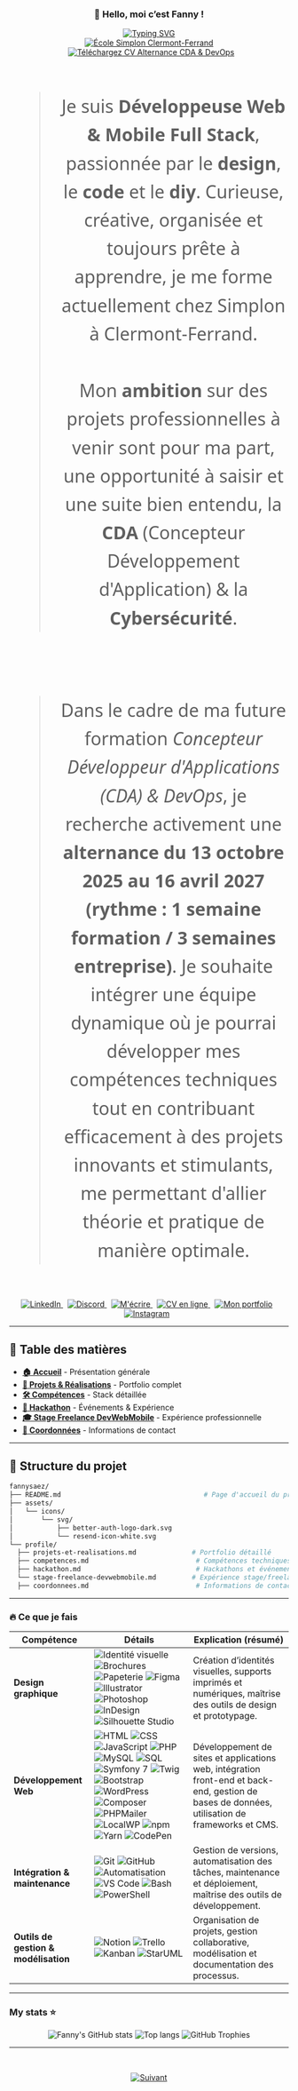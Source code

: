 <div align="center">
  <h3>👋 Hello, moi c’est Fanny !</h3>
<p align="center">
<a href="https://git.io/typing-svg"><img src="https://readme-typing-svg.demolab.com?font=Fira+Code&pause=1000&center=true&vCenter=true&width=435&lines=D%C3%A9veloppeuse+Web+%26+Mobile+FullStack%2C;Multi+casquettes%2C+;Future+formation+CDA+%26+DevOps%2C;Recherche+activement+une+Alternance%2C+;Du+13+octobre+2025+au+16+avril+2027%2C;Rythme+%3A+1+semaine+en+formation+;et+3+semaines+en+entreprise%2C;Autodidacte+depuis+%2B2+ans%2C;Curieuse%2C+cr%C3%A9ative+et+organis%C3%A9e%2C" alt="Typing SVG" /></a><br>

  <a href="https://www.simplon.co/campus/clermont-ferrand">
    <img src="https://img.shields.io/badge/Simplon%20Clermont--Ferrand-001F54?style=for-the-badge&logo=simplon&logoColor=white" alt="École Simplon Clermont-Ferrand" />
  </a>
  <a href="https://fannysaez.github.io/my_portfolio/download/SAEZ%20Fanny%20-%20CDA%20et%20DevOps%20en%20Alternance%20(18%20mois)%20-%202025-2027-OK.pdf" target="_blank" style="margin-left: 8px;">
  <img src="https://img.shields.io/badge/T%C3%A9l%C3%A9chargez%20CV%20Alternance%20CDA%20%26%20DevOps-FF5722?style=for-the-badge&logo=adobeacrobatreader&logoColor=white" alt="Téléchargez CV Alternance CDA & DevOps" />
</a>

</div>
<br>
<div align="center" style="font-family: 'Segoe UI', Arial, sans-serif; font-size: 2rem; line-height: 1.6;">
  <blockquote>
    Je suis <strong>Développeuse Web &amp; Mobile Full Stack</strong>, passionnée par le <strong>design</strong>, le <strong>code</strong> et le <strong>diy</strong>. Curieuse, créative, organisée et toujours prête à apprendre, je me forme actuellement chez Simplon à Clermont-Ferrand.<br><br>
    Mon <strong>ambition</strong> sur des projets professionnelles à venir sont pour ma part, une opportunité à saisir et une suite bien entendu, la <strong>CDA</strong> (Concepteur Développement d'Application) &amp; la <strong>Cybersécurité</strong>.
  </blockquote>
<br>
  <blockquote>
Dans le cadre de ma future formation <em>Concepteur Développeur d'Applications (CDA) & DevOps</em>,
je recherche activement une <strong>alternance du 13 octobre 2025 au 16 avril 2027</strong> <strong>(rythme : 1 semaine formation / 3 semaines entreprise)</strong>.
Je souhaite intégrer une équipe dynamique où je pourrai développer mes compétences techniques tout en contribuant
efficacement à des projets innovants et stimulants, me permettant d'allier théorie et pratique de manière optimale.
  </blockquote>
</div>
<br>

<p align="center">
  <a href="https://www.linkedin.com/in/fannysaez" style="margin-right: 8px;">
    <img src="https://img.shields.io/badge/Profil%20Linkedin-0077B5?style=for-the-badge&logo=linkedin&logoColor=white" alt="LinkedIn" />
  </a>
  <a href="https://discord.gg/rBD5jbvx" style="margin-right: 8px;">
    <img src="https://img.shields.io/badge/Discord-5865F2?style=for-the-badge&logo=discord&logoColor=white" alt="Discord" />
  </a>
  <a href="mailto:design.dev.diy@gmail.com" style="margin-right: 8px;">
    <img src="https://img.shields.io/badge/Contactez%20moi%20ici-EA4335?style=for-the-badge&logo=gmail&logoColor=white" alt="M'écrire" />
  </a>
  <a href="https://fannysaez.github.io/cv-en-ligne" style="margin-right: 8px;">
    <img src="https://img.shields.io/badge/CV%20en%20ligne-4CAF50?style=for-the-badge&logo=read-the-docs&logoColor=white" alt="CV en ligne" />
  </a>
  <a href="https://fannysaez.github.io/my_portfolio" style="margin-right: 8px;">
    <img src="https://img.shields.io/badge/Mon%20portfolio-FFB300?style=for-the-badge&logo=portfolio&logoColor=white" alt="Mon portfolio" />
  </a>
  <a href="https://www.instagram.com/designdevwebdiy/" style="margin-right: 8px;">
    <img src="https://img.shields.io/badge/Instagram-E4405F?style=for-the-badge&logo=instagram&logoColor=white" alt="Instagram" />
  </a>
</p>

---

## 📖 Table des matières

- **[🏠 Accueil](README.md)** - Présentation générale
- **[💼 Projets & Réalisations](profile/projets-et-realisations.md)** - Portfolio complet
- **[🛠️ Compétences](profile/competences.md)** - Stack détaillée
- **[🎯 Hackathon](profile/hackathon.md)** - Événements & Expérience
- **[🎓 Stage Freelance DevWebMobile](profile/stage-freelance-devwebmobile.md)** - Expérience professionnelle
- **[📍 Coordonnées](profile/coordonnees.md)** - Informations de contact

---

## 📂 Structure du projet

```bash
fannysaez/
├── README.md                                    # Page d'accueil du profil
├── assets/
│   └── icons/
│       └── svg/
│           ├── better-auth-logo-dark.svg
│           └── resend-icon-white.svg
└── profile/
  ├── projets-et-realisations.md              # Portfolio détaillé
  ├── competences.md                           # Compétences techniques
  ├── hackathon.md                             # Hackathons et événements
  └── stage-freelance-devwebmobile.md         # Expérience stage/freelance
  ├── coordonnees.md                           # Informations de contact
```

---

### 🔥 Ce que je fais

| Compétence                           | Détails                                                                                                                                                                                                                                                                                                                                                                                                                                                                                                                                                                                                                                                                                                                                                                                                                                                                                                                                                                                                                | Explication (résumé)                                                                                                                          |
| ------------------------------------ | ---------------------------------------------------------------------------------------------------------------------------------------------------------------------------------------------------------------------------------------------------------------------------------------------------------------------------------------------------------------------------------------------------------------------------------------------------------------------------------------------------------------------------------------------------------------------------------------------------------------------------------------------------------------------------------------------------------------------------------------------------------------------------------------------------------------------------------------------------------------------------------------------------------------------------------------------------------------------------------------------------------------------- | --------------------------------------------------------------------------------------------------------------------------------------------- |
| **Design graphique**                 | ![Identité visuelle](https://img.shields.io/badge/Identité%20visuelle-Design-orange) ![Brochures](https://img.shields.io/badge/Brochures-Print-blue) ![Papeterie](https://img.shields.io/badge/Papeterie%20personnalisée-Création-lightgrey) ![Figma](https://img.shields.io/badge/Figma-Prototype-red) ![Illustrator](https://img.shields.io/badge/Illustrator-Design-orange) ![Photoshop](https://img.shields.io/badge/Photoshop-Image-31A8FF) ![InDesign](https://img.shields.io/badge/InDesign-Print-magenta) ![Silhouette Studio](https://img.shields.io/badge/Silhouette%20Studio-Création-7DA7D9)                                                                                                                                                                                                                                                                                                                                                                                                               | Création d’identités visuelles, supports imprimés et numériques, maîtrise des outils de design et prototypage.                                |
| **Développement Web**                | ![HTML](https://img.shields.io/badge/HTML-5-orange) ![CSS](https://img.shields.io/badge/CSS-3-blue) ![JavaScript](https://img.shields.io/badge/JavaScript-ES6-yellow) ![PHP](https://img.shields.io/badge/PHP-8.3-blueviolet) ![MySQL](https://img.shields.io/badge/MySQL-Database-lightblue) ![SQL](https://img.shields.io/badge/SQL-Database-orange) ![Symfony 7](https://img.shields.io/badge/Symfony-7-black) ![Twig](https://img.shields.io/badge/Twig-Template-brightgreen) ![Bootstrap](https://img.shields.io/badge/Bootstrap-5-purple) ![WordPress](https://img.shields.io/badge/WordPress-CMS-21759B) ![Composer](https://img.shields.io/badge/Composer-Dépendances-885630) ![PHPMailer](https://img.shields.io/badge/PHPMailer-Emailing-critical) ![LocalWP](https://img.shields.io/badge/LocalWP-Dev%20Env%20local-blue) ![npm](https://img.shields.io/badge/npm-Package-red) ![Yarn](https://img.shields.io/badge/Yarn-Dependency-blue) ![CodePen](https://img.shields.io/badge/CodePen-Playground-black) | Développement de sites et applications web, intégration front-end et back-end, gestion de bases de données, utilisation de frameworks et CMS. |
| **Intégration & maintenance**        | ![Git](https://img.shields.io/badge/Git-Version%20control-orange) ![GitHub](https://img.shields.io/badge/GitHub-Repo-black) ![Automatisation](https://img.shields.io/badge/Tâches-Automatisation-success) ![VS Code](https://img.shields.io/badge/VS%20Code-Editor-007ACC) ![Bash](https://img.shields.io/badge/Bash-Terminal-4EAA25) ![PowerShell](https://img.shields.io/badge/PowerShell-Terminal-012456)                                                                                                                                                                                                                                                                                                                                                                                                                                                                                                                                                                                                           | Gestion de versions, automatisation des tâches, maintenance et déploiement, maîtrise des outils de développement.                             |
| **Outils de gestion & modélisation** | ![Notion](https://img.shields.io/badge/Notion-Docs-black) ![Trello](https://img.shields.io/badge/Trello-Board-0079BF) ![Kanban](https://img.shields.io/badge/Kanban-Workflow-yellowgreen) ![StarUML](https://img.shields.io/badge/StarUML-Modélisation-blue)                                                                                                                                                                                                                                                                                                                                                                                                                                                                                                                                                                                                                                                                                                                                                           | Organisation de projets, gestion collaborative, modélisation et documentation des processus.                                                  |

---

### My stats ⭐

<p align="center">
  <img alt="Fanny's GitHub stats" src="https://github-readme-stats.vercel.app/api?username=fannysaez&show_icons=true&theme=transparent&cache_bust=1"/>
  <img alt="Top langs" src="https://github-readme-stats.vercel.app/api/top-langs/?username=fannysaez&layout=compact&langs_count=10&cache_bust=1"/>
  <img alt="GitHub Trophies" src="https://github-profile-trophy.vercel.app/?username=fannysaez&theme=flat&column=4&margin-w=10&cache_bust=1"/>
</p>

---

<br>
<p align="center">
  <a href="profile/projets-et-realisations.md">
    <img src="https://img.shields.io/badge/Suivant-4CAF50?style=for-the-badge&logoColor=white" alt="Suivant" />
  </a>
</p>
